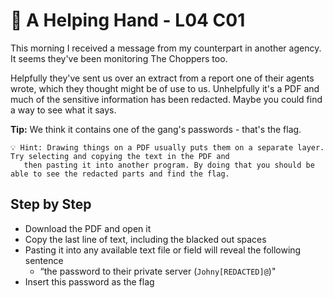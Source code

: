 # 👏 A Helping Hand - L04 C01

This morning I received a message from my counterpart in another agency. It seems they've been monitoring The Choppers too.

Helpfully they've sent us over an extract from a report one of their agents wrote, which they thought might be of use to us. Unhelpfully it's a PDF and much of the sensitive information has been redacted. Maybe you could find a way to see what it says.

**Tip:** We think it contains one of the gang's passwords - that's the flag.

```
💡 Hint: Drawing things on a PDF usually puts them on a separate layer. Try selecting and copying the text in the PDF and
   then pasting it into another program. By doing that you should be able to see the redacted parts and find the flag.
```

## Step by Step

- Download the PDF and open it
- Copy the last line of text, including the blacked out spaces
- Pasting it into any available text file or field will reveal the following sentence
    - “the password to their private server (`Johny[REDACTED]@`)"
- Insert this password as the flag

